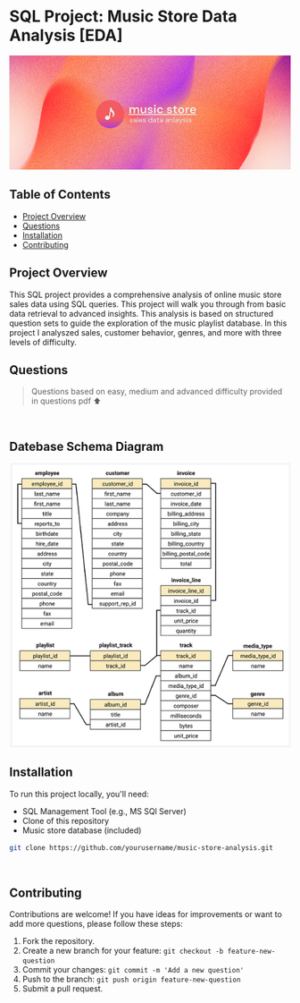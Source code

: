 
# SQL Project: Music Store Data Analysis [EDA]

![Project Banner](./assets/music_banner.png)


## Table of Contents
- [Project Overview](#project-overview)
- [Questions](#questions)
- [Installation](#installation)
- [Contributing](#contributing)


## Project Overview

This SQL project provides a comprehensive analysis of online music store sales data using SQL queries. This project will walk you through from basic data retrieval to advanced insights. This analysis is based on structured question sets to guide the exploration of the music playlist database. In this project I analyszed sales, customer behavior, genres, and more with three levels of difficulty.

## Questions

> Questions based on easy, medium and advanced difficulty provided in questions pdf ⬆
<br>

## Datebase Schema Diagram

![Schema Diagram](./assets/database_schema.png)


## Installation

To run this project locally, you'll need:
- SQL Management Tool (e.g., MS SQl Server)
- Clone of this repository
- Music store database (included)

```bash
git clone https://github.com/yourusername/music-store-analysis.git
```
<br>

## Contributing

Contributions are welcome! If you have ideas for improvements or want to add more questions, please follow these steps:
1. Fork the repository.
2. Create a new branch for your feature: `git checkout -b feature-new-question`
3. Commit your changes: `git commit -m 'Add a new question'`
4. Push to the branch: `git push origin feature-new-question`
5. Submit a pull request.

